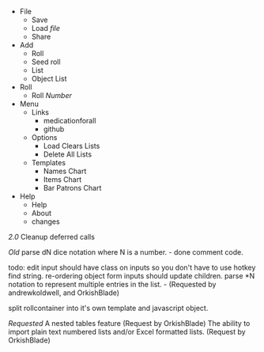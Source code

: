 
* File
  * Save
  * Load *file*
  * Share
* Add
  * Roll
  * Seed roll
  * List
  * Object List
* Roll
  * Roll *Number*
* Menu
  * Links
    * medicationforall
    * github    
  * Options
    * Load Clears Lists
    * Delete All Lists
  * Templates
    * Names Chart
    * Items Chart
    * Bar Patrons Chart
* Help
  * Help
  * About
  * changes

*2.0*
Cleanup deferred calls


*Old*
parse dN dice notation where N is a number. - done
comment code.

todo:
edit input should have class on inputs so you don't have to use hotkey find string.
re-ordering object form inputs should update children.
parse *N notation to represent multiple entries in the list. - (Requested by andrewkoldwell, and OrkishBlade)


split rollcontainer into it's own template and javascript object.


*Requested*
A nested tables feature (Request by OrkishBlade)
The ability to import plain text numbered lists and/or Excel formatted lists. (Request by OrkishBlade)
